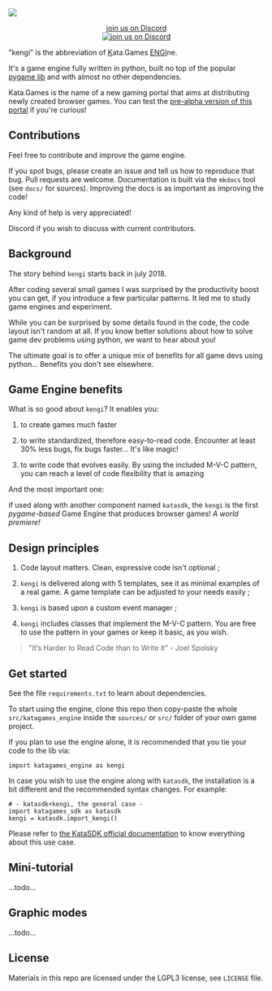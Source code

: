 
<img src="https://gaudia-tech.com/shared/kengi-logo.png"/>

<p style="text-align:center"><a href="https://discord.gg/nyvDpXebZB">
join us on Discord<br>
<img alt="join us on Discord" src="https://img.shields.io/discord/876813074894561300.svg?label=&logo=discord&logoColor=ffffff&color=7389D8&labelColor=6A7EC2">
</a></p>

"kengi" is the abbreviation of <ins>K</ins>ata.Games <ins>ENGI</ins>ne.

It's a game engine fully written in python, built no top of the popular
[pygame lib](https://github.com/pygame/pygame) and with almost no other
dependencies.

Kata.Games is the name of a new gaming portal that aims at distributing
newly created browser games. You can test the
[pre-alpha version of this portal](https://kata.games) if you're curious!


## Contributions
Feel free to contribute and improve the game engine.

If you spot bugs, please create an issue and
tell us how to reproduce that bug.
Pull requests are welcome.
Documentation is built via the `mkdocs` tool
(see `docs/` for sources).
Improving the docs is as important as improving the code!

Any kind of help is very appreciated!

Discord if you wish to discuss with current contributors.


## Background
The story behind `kengi` starts back in july 2018.

After coding several small games
I was surprised by the productivity boost you can get,
if you introduce a few particular patterns. It led me to study game engines and experiment.

While you can be surprised by some details found in the code,
the code layout isn't random at all.
If you know better solutions about how to solve game dev problems using python,
we want to hear about you!

The ultimate goal is to offer a unique mix of benefits for all
game devs using python... Benefits you don't see elsewhere.


## Game Engine benefits
What is so good about `kengi`? It enables you:

1. to create games much faster

2. to write standardized, therefore easy-to-read code.
Encounter at least 30% less bugs, fix bugs faster...
It's like magic!

3. to write code that evolves easily.
By using the included M-V-C pattern, you can reach a level of code flexibility
that is amazing 

And the most important one:

if used along with another component named `katasdk`, the `kengi`
is the first *pygame-based* Game Engine that produces browser games!
*A world premiere!*


## Design principles

1. Code layout matters. Clean, expressive code isn't optional ;

2. `kengi` is delivered along with 5 templates, see it as minimal examples of a real game.
A game template can be adjusted to your needs easily ;

3. `kengi` is based upon a custom event manager ;

4. `kengi` includes classes that implement the M-V-C pattern.
You are free to use the pattern in your games or keep it basic, as you wish.

> "It’s Harder to Read Code than to Write it" - Joel Spolsky


## Get started
See the file `requirements.txt` to learn about dependencies.

To start using the engine, clone this repo then copy-paste the whole
`src/katagames_engine`
inside the `sources/` or `src/` folder of your own game project.

If you plan to use the engine alone,
it is recommended that you tie your code to the lib via:
```
import katagames_engine as kengi
```

In case you wish to use the engine along with `katasdk`,
the installation is a bit different and the recommended syntax changes.
For example:
```
# - katasdk+kengi, the general case -
import katagames_sdk as katasdk
kengi = katasdk.import_kengi()
```
Please refer to [the KataSDK official documentation](https://kata.games/developers)
to know everything about this use case.

## Mini-tutorial
...todo...

## Graphic modes
...todo...

## License
Materials in this repo are licensed under the LGPL3 license,
see `LICENSE` file.
